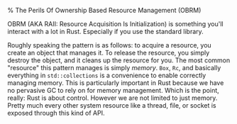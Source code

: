 % The Perils Of Ownership Based Resource Management (OBRM)

OBRM (AKA RAII: Resource Acquisition Is Initialization) is something you'll
interact with a lot in Rust. Especially if you use the standard library.

Roughly speaking the pattern is as follows: to acquire a resource, you create an
object that manages it. To release the resource, you simply destroy the object,
and it cleans up the resource for you. The most common "resource" this pattern
manages is simply *memory*. `Box`, `Rc`, and basically everything in
`std::collections` is a convenience to enable correctly managing memory. This is
particularly important in Rust because we have no pervasive GC to rely on for
memory management. Which is the point, really: Rust is about control. However we
are not limited to just memory. Pretty much every other system resource like a
thread, file, or socket is exposed through this kind of API.
